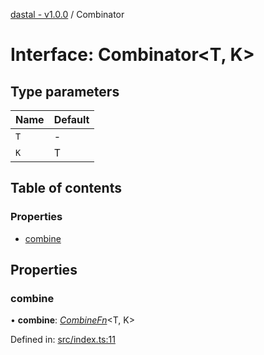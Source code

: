 [dastal - v1.0.0](../README.md) / Combinator

# Interface: Combinator<T, K\>

## Type parameters

| Name | Default |
| :------ | :------ |
| `T` | - |
| `K` | T |

## Table of contents

### Properties

- [combine](combinator.md#combine)

## Properties

### combine

• **combine**: [*CombineFn*](combinefn.md)<T, K\>

Defined in: [src/index.ts:11](https://github.com/havelessbemore/dastal/blob/4d87fc5/src/index.ts#L11)
